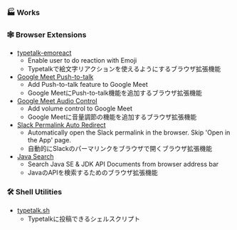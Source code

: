 ###  🏭 Works

### 🕸️ Browser Extensions
- [typetalk-emoreact](https://github.com/mohno007/typetalk-emoreact)  
    - Enable user to do reaction with Emoji
    - Typetalkで絵文字リアクションを使えるようにするブラウザ拡張機能
- [Google Meet Push-to-talk](https://gist.github.com/mohno007/d4947babdfad47b2fd4cd5e68e798cd1)  
    - Add Push-to-talk feature to Google Meet
    - Google MeetにPush-to-talk機能を追加するブラウザ拡張機能
- [Google Meet Audio Control](https://gist.github.com/mohno007/49611fbf8f4675562e53cda2783cb0fa)  
    - Add volume control to Google Meet
    - Google Meetに音量調節の機能を追加するブラウザ拡張機能
- [Slack Permalink Auto Redirect](https://gist.github.com/mohno007/2622041668bbf4785b03a9072e59414a)
    - Automatically open the Slack permalink in the browser. Skip 'Open in the App' page.
    - 自動的にSlackのパーマリンクをブラウザで開くブラウザ拡張機能
- [Java Search](https://gist.github.com/mohno007/50a234f3b401e386583274f47f4e12aa)
    - Search Java SE & JDK API Documents from browser address bar
    - JavaのAPIを検索するためのブラウザ拡張機能

### 🛠️ Shell Utilities
- [typetalk.sh](https://github.com/mohno007/typetalk.sh)  
    - Typetalkに投稿できるシェルスクリプト

<!--
**mohno007/mohno007** is a ✨ _special_ ✨ repository because its `README.md` (this file) appears on your GitHub profile.

Here are some ideas to get you started:

- 🔭 I’m currently working on ...
- 🌱 I’m currently learning ...
- 👯 I’m looking to collaborate on ...
- 🤔 I’m looking for help with ...
- 💬 Ask me about ...
- 📫 How to reach me: ...
- 😄 Pronouns: ...
- ⚡ Fun fact: ...
-->
